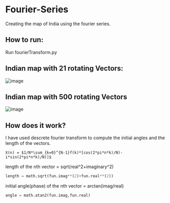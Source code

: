 # Fourier-Series
Creating the map of India using the fourier series.
## How to run:
Run fourierTransform.py

## Indian map with 21 rotating Vectors:
![image](https://user-images.githubusercontent.com/44916178/72863878-200fd880-3d0d-11ea-83d7-9ef4de1c4b8b.png)

## Indian map with 500 rotating Vectors
![image](https://user-images.githubusercontent.com/44916178/72863867-15edda00-3d0d-11ea-823c-69ecbdb82b60.png)

## How does it work?
I have used descrete fourier transform to compute the initial angles and the length of the vectors. 
```
X(n) = $1/N*\sum_{k=0}^{N-1}f(k)*[cos(2*pi*n*k)/N)-i*sin(2*pi*n*k)/N)]$
```

length of the nth vector = sqrt(real^2+imaginary^2)
``` python
length = math.sqrt(fun.imag**(2)+fun.real**(2))
```
initial angle(phase) of the nth vector = arctan(imag/real)
``` python
angle = math.atan2(fun.imag,fun.real)
```

